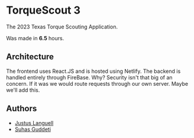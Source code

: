 # TorqueScout 3

The 2023 Texas Torque Scouting Application.

<!--
Name | Date | Hours...
Jus  | 9/14 | 2
Jus  | 9/15 | 1.5, 1.5, 1.5
-->

Was made in **6.5** hours.

## Architecture

The frontend uses React.JS and is hosted using Netlify.
The backend is handled entirely through FireBase.
Why? Security isn't that big of an concern.
If it was we would route requests through our own server.
Maybe we'll add this.

## Authors

- [Justus Languell](https://github.com/Juicestus)
- [Suhas Guddeti](https://github.com/Suhas44)
